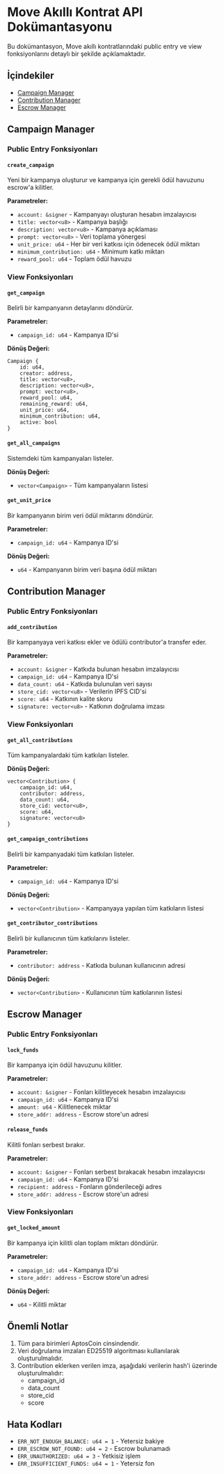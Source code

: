 # Move Akıllı Kontrat API Dokümantasyonu

Bu dokümantasyon, Move akıllı kontratlarındaki public entry ve view fonksiyonlarını detaylı bir şekilde açıklamaktadır.

## İçindekiler
- [Campaign Manager](#campaign-manager)
- [Contribution Manager](#contribution-manager)
- [Escrow Manager](#escrow-manager)

## Campaign Manager

### Public Entry Fonksiyonları

#### `create_campaign`
Yeni bir kampanya oluşturur ve kampanya için gerekli ödül havuzunu escrow'a kilitler.

**Parametreler:**
- `account: &signer` - Kampanyayı oluşturan hesabın imzalayıcısı
- `title: vector<u8>` - Kampanya başlığı
- `description: vector<u8>` - Kampanya açıklaması
- `prompt: vector<u8>` - Veri toplama yönergesi
- `unit_price: u64` - Her bir veri katkısı için ödenecek ödül miktarı
- `minimum_contribution: u64` - Minimum katkı miktarı
- `reward_pool: u64` - Toplam ödül havuzu

### View Fonksiyonları

#### `get_campaign`
Belirli bir kampanyanın detaylarını döndürür.

**Parametreler:**
- `campaign_id: u64` - Kampanya ID'si

**Dönüş Değeri:**
```move
Campaign {
    id: u64,
    creator: address,
    title: vector<u8>,
    description: vector<u8>,
    prompt: vector<u8>,
    reward_pool: u64,
    remaining_reward: u64,
    unit_price: u64,
    minimum_contribution: u64,
    active: bool
}
```

#### `get_all_campaigns`
Sistemdeki tüm kampanyaları listeler.

**Dönüş Değeri:**
- `vector<Campaign>` - Tüm kampanyaların listesi

#### `get_unit_price`
Bir kampanyanın birim veri ödül miktarını döndürür.

**Parametreler:**
- `campaign_id: u64` - Kampanya ID'si

**Dönüş Değeri:**
- `u64` - Kampanyanın birim veri başına ödül miktarı

## Contribution Manager

### Public Entry Fonksiyonları

#### `add_contribution`
Bir kampanyaya veri katkısı ekler ve ödülü contributor'a transfer eder.

**Parametreler:**
- `account: &signer` - Katkıda bulunan hesabın imzalayıcısı
- `campaign_id: u64` - Kampanya ID'si
- `data_count: u64` - Katkıda bulunulan veri sayısı
- `store_cid: vector<u8>` - Verilerin IPFS CID'si
- `score: u64` - Katkının kalite skoru
- `signature: vector<u8>` - Katkının doğrulama imzası

### View Fonksiyonları

#### `get_all_contributions`
Tüm kampanyalardaki tüm katkıları listeler.

**Dönüş Değeri:**
```move
vector<Contribution> {
    campaign_id: u64,
    contributor: address,
    data_count: u64,
    store_cid: vector<u8>,
    score: u64,
    signature: vector<u8>
}
```

#### `get_campaign_contributions`
Belirli bir kampanyadaki tüm katkıları listeler.

**Parametreler:**
- `campaign_id: u64` - Kampanya ID'si

**Dönüş Değeri:**
- `vector<Contribution>` - Kampanyaya yapılan tüm katkıların listesi

#### `get_contributor_contributions`
Belirli bir kullanıcının tüm katkılarını listeler.

**Parametreler:**
- `contributor: address` - Katkıda bulunan kullanıcının adresi

**Dönüş Değeri:**
- `vector<Contribution>` - Kullanıcının tüm katkılarının listesi

## Escrow Manager

### Public Entry Fonksiyonları

#### `lock_funds`
Bir kampanya için ödül havuzunu kilitler.

**Parametreler:**
- `account: &signer` - Fonları kilitleyecek hesabın imzalayıcısı
- `campaign_id: u64` - Kampanya ID'si
- `amount: u64` - Kilitlenecek miktar
- `store_addr: address` - Escrow store'un adresi

#### `release_funds`
Kilitli fonları serbest bırakır.

**Parametreler:**
- `account: &signer` - Fonları serbest bırakacak hesabın imzalayıcısı
- `campaign_id: u64` - Kampanya ID'si
- `recipient: address` - Fonların gönderileceği adres
- `store_addr: address` - Escrow store'un adresi

### View Fonksiyonları

#### `get_locked_amount`
Bir kampanya için kilitli olan toplam miktarı döndürür.

**Parametreler:**
- `campaign_id: u64` - Kampanya ID'si
- `store_addr: address` - Escrow store'un adresi

**Dönüş Değeri:**
- `u64` - Kilitli miktar

## Önemli Notlar

1. Tüm para birimleri AptosCoin cinsindendir.
2. Veri doğrulama imzaları ED25519 algoritması kullanılarak oluşturulmalıdır.
3. Contribution eklerken verilen imza, aşağıdaki verilerin hash'i üzerinde oluşturulmalıdır:
   - campaign_id
   - data_count
   - store_cid
   - score

## Hata Kodları

- `ERR_NOT_ENOUGH_BALANCE: u64 = 1` - Yetersiz bakiye
- `ERR_ESCROW_NOT_FOUND: u64 = 2` - Escrow bulunamadı
- `ERR_UNAUTHORIZED: u64 = 3` - Yetkisiz işlem
- `ERR_INSUFFICIENT_FUNDS: u64 = 1` - Yetersiz fon 